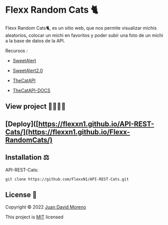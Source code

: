 # Flexx Random Cats 🐈
Flexx Random Cats🐈, es un sitio web, que nos permite visualizar michis aleatorios, colocar un michi en favoritos y poder subir una foto de un michi a la base de datos de la API.

Recursos :

- [SweetAlert](https://cdnjs.com/libraries/sweetalert)

- [SweetAlert2.0](https://www.jsdelivr.com/package/npm/sweetalert2)

- [TheCatAPI](https://thecatapi.com/)

- [TheCatAPI-DOCS](https://docs.thecatapi.com/)


## View project 🚀🙋🏻‍♂️
## [Deploy]([https://flexxn1.github.io/API-REST-Cats/](https://flexxn1.github.io/Flexx-RandomCats/)

## Installation ⚖
API-REST-Cats:
```
git clone https://github.com/FlexxN1/API-REST-Cats.git
 ```

## License 🔐

Copyright © 2022 [Juan David Moreno](https://github.com/FlexxN1)

This project is [MIT](https://choosealicense.com/licenses/mit/) licensed

